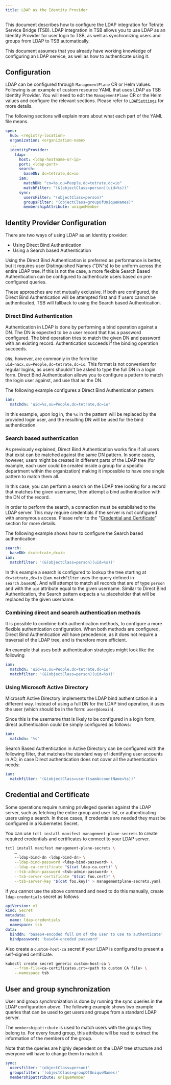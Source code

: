 ```yaml
---
title: LDAP as the Identity Provider
---
```


This document describes how to configure the LDAP integration for Tetrate Service Bridge (TSB). LDAP integration in TSB allows you to use LDAP as an Identity Provider for user login to TSB,  as well as synchronizing users and groups from LDAP to TSB automatically.

This document assumes that you already have working knowledge of configuring an LDAP service, as well as how to authenticate using it. 
 
## Configuration
 
LDAP can be configured through `ManagementPlane` CR or Helm values. Following is an example of custom resource YAML that uses LDAP as TSB Identity Provider. You will need to edit the `ManagementPlane` CR or the Helm values and configure the relevant sections. Please refer to [`LDAPSettings`](../../refs/install/managementplane/v1alpha1/spec#ldapsettings) for more details.
 
The following sections will explain more about what each part of the YAML file means.
 
```yaml
spec:
  hub: <registry-location>
  organization: <organization-name>
  ...
  identityProvider:
    ldap:
      host: <ldap-hostname-or-ip>
      port: <ldap-port>
      search:
        baseDN: dc=tetrate,dc=io
      iam:
        matchDN: "cn=%s,ou=People,dc=tetrate,dc=io"
        matchFilter: "(&(objectClass=person)(uid=%s))"
      sync:
        usersFilter: "(objectClass=person)"
        groupsFilter: "(objectClass=groupOfUniqueNames)"
        membershipAttribute: uniqueMember
```
 
## Identity Provider Configuration
 
There are two ways of using LDAP as an Identity provider:
 
- Using Direct Bind Authentication
- Using a Search based Authentication
 
Using the Direct Bind Authentication is preferred as performance is better, but it requires user Distinguished Names ("DN"s) to be uniform across the entire LDAP tree. If this is not the case, a more flexible Search Based Authentication can be configured to authenticate users based on pre-configured queries.
 
These approaches are not mutually exclusive. If both are configured, the Direct Bind Authentication will be attempted first and if users cannot be authenticated, TSB will fallback to using the Search based Authentication.
 
### Direct Bind Authentication
 
Authentication in LDAP is done by performing a bind operation against a DN. The DN is expected to be a user record that has a password configured. The bind operation tries to match the given DN and password with an existing record. Authentication succeeds if the binding operation succeeds.
 
`DN`s, however, are commonly in the form like `uid=nacx,ou=People,dc=tetrate,dc=io`. This format is not convenient for regular logins, as users shouldn't be asked to type the full DN in a login form. Direct Bind Authentication allows you to configure a pattern to match the login user against, and use that as the DN.
 
The following example configures a Direct Bind Authentication pattern:
 
```yaml
iam:
  matchdn: 'uid=%s,ou=People,dc=tetrate,dc=io'
```
 
In this example, upon log in, the `%s` in the pattern will be replaced by the provided login user, and the resulting DN will be used for the bind authentication.
 
 
### Search based authentication
 
As previously explained, Direct Bind Authentication works fine if all users that exist can be matched against the same DN pattern. In some cases, however, users might be created in different parts of the LDAP tree (for example, each user could be created inside a group for a specific department within the organization) making it impossible to have one single pattern to match them all.
 
In this case, you can perform a search on the LDAP tree looking for a record that matches the given username, then attempt a bind authentication with the DN of the record.
 
In order to perform the search, a connection must be established to the LDAP server. This may require credentials if the server is not configured with anonymous access. Please refer to the "[Credential and Certificate](#credential-and-certificate)" section for more details. 
 
The following example shows how to configure the Search based authentication:
 
```yaml
search:
  baseDN: dc=tetrate,dc=io
iam:
  matchfilter: '(&(objectClass=person)(uid=%s))'
```
 
In this example a search is configured to lookup the tree starting at `dc=tetrate,dc=io` (`iam.matchFilter` uses the query defined in `search.baseDN`). And will attempt to match all records that are of type `person` and with the `uid` attribute equal to the given username. Similar to Direct Bind Authentication, the Search pattern expects a `%s` placeholder that will be replaced by the given username.
 
 
### Combining direct and search authentication methods
 
It is possible to combine both authentication methods, to configure a more flexible authentication configuration. When both methods are configured, Direct Bind Authentication will have precedence, as it does not require a traversal of the LDAP tree, and is therefore more efficient.
 
An example that uses both authentication strategies might look like the following
 
```yaml
iam:
  matchdn: 'uid=%s,ou=People,dc=tetrate,dc=io'
  matchfilter: '(&(objectClass=person)(uid=%s))'
```
 
### Using Microsoft Active Directory
 
Microsoft Active Directory implements the LDAP bind authentication in a different way. Instead of using a full DN for the LDAP bind operation, it uses the user (which should be in the form: `user@domain`).
 
Since this is the username that is likely to be configured in a login form, direct authentication could be simply configured as follows:
 
```yaml
iam:
  matchdn: '%s'
```
 
Search Based Authentication in Active Directory can be configured with the following filter, that matches the standard way of identifying user accounts in AD, in case Direct authentication does not cover all the authentication needs:
 
```yaml
iam:
  matchfilter: '(&(objectClass=user)(samAccountName=%s))'
```

## Credential and Certificate
Some operations require running privileged queries against the LDAP server, such as fetching the entire group and user list, or authenticating users using a search. In those cases, if credentials are needed they must be configured in a Kubernetes Secret. 
 
You can use `tctl install manifest management-plane-secrets` to create required credentials and certificates to connect to your LDAP server. 
 
```bash
tctl install manifest management-plane-secrets \
    …
    --ldap-bind-dn <ldap-bind-dn> \
    --ldap-bind-password <ldap-bind-password> \
    --ldap-ca-certificate "$(cat ldap-ca.cert)" \
    --tsb-admin-password <tsb-admin-password> \
    --tsb-server-certificate "$(cat foo.cert)" \
    --tsb-server-key "$(cat foo.key)" > managementplane-secrets.yaml
```
 
If you cannot use the above command and need to do this manually, create `ldap-credentials` secret as follows
 
```yaml
apiVersion: v1
kind: Secret
metadata:
  name: ldap-credentials
  namespace: tsb
data:
  binddn: 'base64-encoded full DN of the user to use to authenticate'
  bindpassword: 'base64-encoded password'
```
 
Also create a `custom-host-ca` secret if your LDAP is configured to present a self-signed certificate.
 
```bash
kubectl create secret generic custom-host-ca \
    --from-file=ca-certificates.crt=<path to custom CA file> \
    --namespace tsb
```
 
 
## User and group synchronization
 
User and group synchronization is done by running the sync queries in the LDAP configuration above. The following example shows two example queries that can be used to get users and groups from a standard LDAP server.
 
The `membershipattribute` is used to match users with the groups they belong to. For every found group, this attribute will be read to extract the information of the members of the group.
 
Note that the queries are highly dependent on the LDAP tree structure and everyone will have to change them to match it.
 
```yaml
sync:
  usersfilter: '(objectClass=person)'
  groupsfilter: '(objectClass=groupOfUniqueNames)'
  membershipattribute: uniqueMember
```
 


